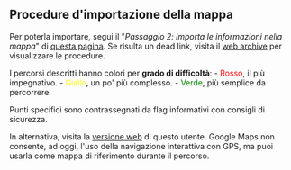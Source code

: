 ## Procedure d'importazione della mappa

Per poterla importare, segui il "_Passaggio 2: importa le informazioni nella mappa_" di [questa pagina](https://support.google.com/mymaps/answer/3024836?hl=it).
Se risulta un dead link, visita il [web archive](https://web.archive.org/web/20250000000000*/https://support.google.com/mymaps/answer/3024836) per visualizzare le procedure.

I percorsi descritti hanno colori per __grado di difficoltà__: 
    - <span style='color: red;'>Rosso</span>, il più impegnativo.
    - <span style='color: yellow;'>Giallo</span>, un po' più complesso.
    - <span style='color: green;'>Verde</span>, più semplice da percorrere.

Punti specifici sono contrassegnati da flag informativi con consigli di sicurezza.

In alternativa, visita la [versione web](https://www.google.com/maps/d/viewer?mid=1b9nQmCnhk_gUKlCZqF3SX3QGOKq6iR4) di questo utente.
Google Maps non consente, ad oggi, l'uso della navigazione interattiva con GPS, ma puoi usarla come mappa di riferimento durante il percorso.
